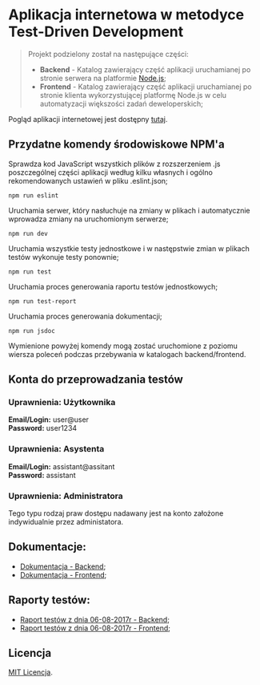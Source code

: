 # Aplikacja internetowa w metodyce Test-Driven Development

<blockquote>
 <p>Projekt podzielony został na następujące części:</p>
 <ul>
   <li><strong>Backend</strong> - Katalog zawierający część aplikacji uruchamianej po stronie serwera na platformie <a href="https://nodejs.org/en/" target="_blank" rel="help">Node.js</a>;</li>
   <li><strong>Frontend</strong> - Katalog zawierający część aplikacji uruchamianej po stronie klienta wykorzystującej platformę Node.js w celu automatyzacji większości zadań deweloperskich;</li>
 </ul>
 <p>
</blockquote>

Pogląd aplikacji internetowej jest dostępny <a href="https://www.helpdesk-app.mateusz-archicinski.pl" target="_blank" rel="help">tutaj</a>.


## Przydatne komendy środowiskowe NPM'a

Sprawdza kod JavaScript wszystkich plików z rozszerzeniem .js poszczególnej części aplikacji według kilku własnych i ogólno rekomendowanych ustawień w pliku .eslint.json;
```
npm run eslint
```

Uruchamia serwer, który nasłuchuje na zmiany w plikach i automatycznie wprowadza zmiany na uruchomionym serwerze;
```
npm run dev
```

Uruchamia wszystkie testy jednostkowe i w następstwie zmian w plikach testów wykonuje testy ponownie;
```
npm run test
```

Uruchamia proces generowania raportu testów jednostkowych;
```
npm run test-report
```

Uruchamia proces generowania dokumentacji;
```
npm run jsdoc
```

Wymienione powyżej komendy mogą zostać uruchomione z poziomu wiersza poleceń podczas przebywania w katalogach backend/frontend.


## Konta do przeprowadzania testów

### Uprawnienia: Użytkownika
**Email/Login:** user@user<br>
**Password:** user1234

### Uprawnienia: Asystenta
**Email/Login:** assistant@assitant<br>
**Password:** assistant

### Uprawnienia: Administratora
Tego typu rodzaj praw dostępu nadawany jest na konto założone indywidualnie przez administatora.


## Dokumentacje:

- <a href="https://www.helpdesk-app.mateusz-archicinski.pl/backend/docs/index.html" target="_blank" rel="help">Dokumentacja - Backend</a>;
- <a href="https://www.helpdesk-app.mateusz-archicinski.pl/frontend/docs/index.html" target="_blank" rel="help">Dokumentacja - Frontend</a>;


## Raporty testów:

- <a href="https://www.helpdesk-app.mateusz-archicinski.pl/backend/test-reports/test-report_06-08-2017.html" target="_blank" rel="help">Raport testów z dnia 06-08-2017r - Backend</a>;
- <a href="https://www.helpdesk-app.mateusz-archicinski.pl/frontend/test-reports/test-report_06-08-2017.html" target="_blank" rel="help">Raport testów z dnia 06-08-2017r - Frontend</a>;


## Licencja

<a href="https://github.com/mateuszarchicinski/TDD-Helpdesk-Web-App-Project/blob/dev/LICENSE" target="_blank" rel="help">MIT Licencja</a>.
